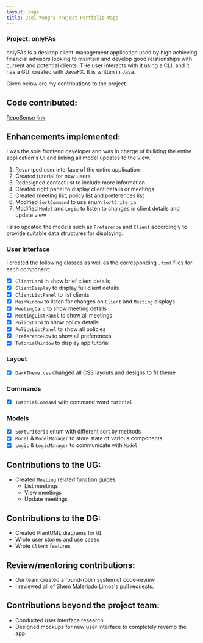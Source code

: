 ```yaml
---
layout: page
title: Joel Wong's Project Portfolio Page
---
```


### Project: onlyFAs

onlyFAs is a desktop client-management application used by high achieving financial advisors looking to maintain and develop good relationships with current and potential clients. THe user interacts with it using a CLI, and it has a GUI created with JavaFX. It is written in Java.

Given below are my contributions to the project.

## Code contributed:
[RepoSense link](https://nus-cs2103-ay2122s2.github.io/tp-dashboard/?search=joelwongjy&breakdown=true)

## Enhancements implemented:
I was the sole frontend developer and was in charge of building the entire application's UI and linking all model updates to the view.
1. Revamped user interface of the entire application
2. Created tutorial for new users.
3. Redesigned contact list to include more information
4. Created right panel to display client details or meetings
5. Created meeting list, policy list and preferences list
6. Modified `SortCommand` to use enum `SortCriteria`
7. Modified `Model` and `Logic` to listen to changes in client details and update view

I also updated the models such as `Preference` and `Client` accordingly to provide suitable data structures for displaying.


### User Interface
I created the following classes as well as the corresponding `.fxml` files for each component:
- [X] `ClientCard` in show brief client details
- [X] `ClientDisplay` to display full client details
- [X] `ClientListPanel` to list clients
- [X] `MainWindow` to listen for changes on `Client` and `Meeting` displays
- [X] `MeetingCard` to show meeting details
- [X] `MeetingListPanel` to show all meetings
- [X] `PolicyCard` to show policy details
- [X] `PolicyListPanel` to show all policies
- [X] `PreferenceRow` to show all preferences
- [X] `TutorialWindow` to display app tutorial

### Layout
- [X] `DarkTheme.css` changed all CSS layouts and designs to fit theme

### Commands
- [X] `TutorialCommand` with command word `tutorial`

### Models
- [X] `SortCriteria` enum with different sort by methods
- [X] `Model` & `ModelManager` to store state of various components
- [X] `Logic` & `LogicManager` to communicate with `Model`

## Contributions to the UG:
- Created `Meeting` related function guides
  - List meetings
  - View meetings
  - Update meetings

## Contributions to the DG:
- Created PlantUML diagrams for `UI`
- Wrote user stories and use cases
- Wrote `Client` features

## Review/mentoring contributions:
- Our team created a round-robin system of code-review.
- I reviewed all of Shem Maleriado Limos's pull requests.

## Contributions beyond the project team:
- Conducted user interface research.
- Designed mockups for new user interface to completely revamp the app.